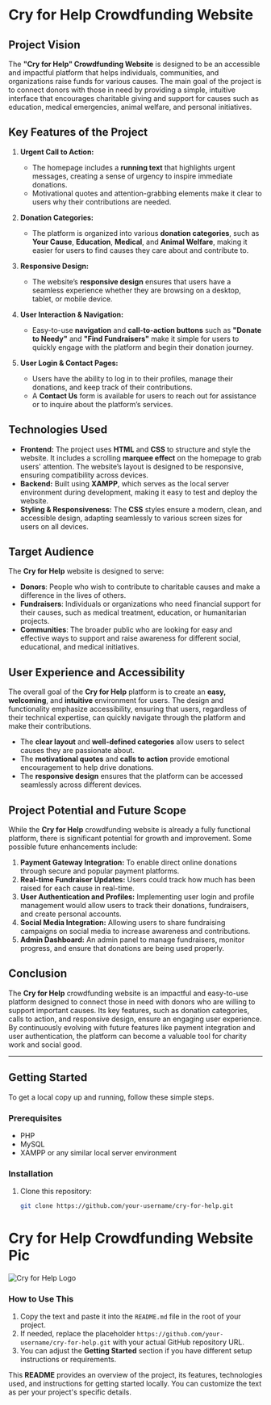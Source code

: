 # Cry for Help Crowdfunding Website

## Project Vision

The **"Cry for Help" Crowdfunding Website** is designed to be an accessible and impactful platform that helps individuals, communities, and organizations raise funds for various causes. The main goal of the project is to connect donors with those in need by providing a simple, intuitive interface that encourages charitable giving and support for causes such as education, medical emergencies, animal welfare, and personal initiatives.

## Key Features of the Project

1. **Urgent Call to Action:**
   - The homepage includes a **running text** that highlights urgent messages, creating a sense of urgency to inspire immediate donations.
   - Motivational quotes and attention-grabbing elements make it clear to users why their contributions are needed.

2. **Donation Categories:**
   - The platform is organized into various **donation categories**, such as **Your Cause**, **Education**, **Medical**, and **Animal Welfare**, making it easier for users to find causes they care about and contribute to.

3. **Responsive Design:**
   - The website’s **responsive design** ensures that users have a seamless experience whether they are browsing on a desktop, tablet, or mobile device.

4. **User Interaction & Navigation:**
   - Easy-to-use **navigation** and **call-to-action buttons** such as **"Donate to Needy"** and **"Find Fundraisers"** make it simple for users to quickly engage with the platform and begin their donation journey.

5. **User Login & Contact Pages:**
   - Users have the ability to log in to their profiles, manage their donations, and keep track of their contributions.
   - A **Contact Us** form is available for users to reach out for assistance or to inquire about the platform’s services.

## Technologies Used

- **Frontend:** The project uses **HTML** and **CSS** to structure and style the website. It includes a scrolling **marquee effect** on the homepage to grab users' attention. The website’s layout is designed to be responsive, ensuring compatibility across devices.
- **Backend:** Built using **XAMPP**, which serves as the local server environment during development, making it easy to test and deploy the website.
- **Styling & Responsiveness:** The **CSS** styles ensure a modern, clean, and accessible design, adapting seamlessly to various screen sizes for users on all devices.

## Target Audience

The **Cry for Help** website is designed to serve:
- **Donors**: People who wish to contribute to charitable causes and make a difference in the lives of others.
- **Fundraisers**: Individuals or organizations who need financial support for their causes, such as medical treatment, education, or humanitarian projects.
- **Communities**: The broader public who are looking for easy and effective ways to support and raise awareness for different social, educational, and medical initiatives.

## User Experience and Accessibility

The overall goal of the **Cry for Help** platform is to create an **easy, welcoming**, and **intuitive** environment for users. The design and functionality emphasize accessibility, ensuring that users, regardless of their technical expertise, can quickly navigate through the platform and make their contributions.

- The **clear layout** and **well-defined categories** allow users to select causes they are passionate about.
- The **motivational quotes** and **calls to action** provide emotional encouragement to help drive donations.
- The **responsive design** ensures that the platform can be accessed seamlessly across different devices.

## Project Potential and Future Scope

While the **Cry for Help** crowdfunding website is already a fully functional platform, there is significant potential for growth and improvement. Some possible future enhancements include:

1. **Payment Gateway Integration:** To enable direct online donations through secure and popular payment platforms.
2. **Real-time Fundraiser Updates:** Users could track how much has been raised for each cause in real-time.
3. **User Authentication and Profiles:** Implementing user login and profile management would allow users to track their donations, fundraisers, and create personal accounts.
4. **Social Media Integration:** Allowing users to share fundraising campaigns on social media to increase awareness and contributions.
5. **Admin Dashboard:** An admin panel to manage fundraisers, monitor progress, and ensure that donations are being used properly.

## Conclusion

The **Cry for Help** crowdfunding website is an impactful and easy-to-use platform designed to connect those in need with donors who are willing to support important causes. Its key features, such as donation categories, calls to action, and responsive design, ensure an engaging user experience. By continuously evolving with future features like payment integration and user authentication, the platform can become a valuable tool for charity work and social good.

---

## Getting Started

To get a local copy up and running, follow these simple steps.

### Prerequisites

- PHP
- MySQL
- XAMPP or any similar local server environment

### Installation

1. Clone this repository:
   ```bash
   git clone https://github.com/your-username/cry-for-help.git
# Cry for Help Crowdfunding Website Pic

![Cry for Help Logo](Cryforhelp.jpeg)
   

### How to Use This
1. Copy the text and paste it into the `README.md` file in the root of your project.
2. If needed, replace the placeholder `https://github.com/your-username/cry-for-help.git` with your actual GitHub repository URL.
3. You can adjust the **Getting Started** section if you have different setup instructions or requirements.

This **README** provides an overview of the project, its features, technologies used, and instructions for getting started locally. You can customize the text as per your project's specific details.
